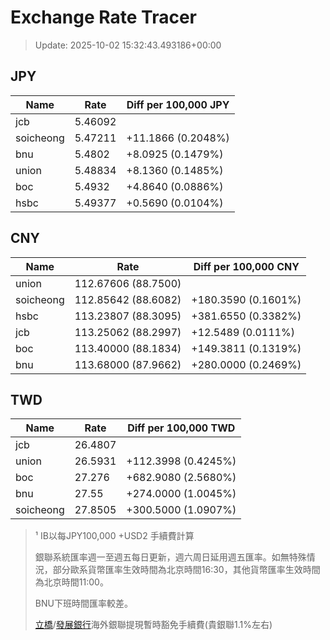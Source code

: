 # Exchange Rate Tracer

> Update: 2025-10-02 15:32:43.493186+00:00

## JPY

| Name      |    Rate | Diff per 100,000 JPY   |
|-----------|---------|------------------------|
| jcb       | 5.46092 |                        |
| soicheong | 5.47211 | +11.1866 (0.2048%)     |
| bnu       | 5.4802  | +8.0925 (0.1479%)      |
| union     | 5.48834 | +8.1360 (0.1485%)      |
| boc       | 5.4932  | +4.8640 (0.0886%)      |
| hsbc      | 5.49377 | +0.5690 (0.0104%)      |

## CNY

| Name      | Rate                | Diff per 100,000 CNY   |
|-----------|---------------------|------------------------|
| union     | 112.67606	(88.7500) |                        |
| soicheong | 112.85642	(88.6082) | +180.3590 (0.1601%)    |
| hsbc      | 113.23807	(88.3095) | +381.6550 (0.3382%)    |
| jcb       | 113.25062	(88.2997) | +12.5489 (0.0111%)     |
| boc       | 113.40000	(88.1834) | +149.3811 (0.1319%)    |
| bnu       | 113.68000	(87.9662) | +280.0000 (0.2469%)    |

## TWD

| Name      |    Rate | Diff per 100,000 TWD   |
|-----------|---------|------------------------|
| jcb       | 26.4807 |                        |
| union     | 26.5931 | +112.3998 (0.4245%)    |
| boc       | 27.276  | +682.9080 (2.5680%)    |
| bnu       | 27.55   | +274.0000 (1.0045%)    |
| soicheong | 27.8505 | +300.5000 (1.0907%)    |


> ¹ IB以每JPY100,000 +USD2 手續費計算
>
> 銀聯系統匯率週一至週五每日更新，週六周日延用週五匯率。如無特殊情況，部分歐系貨幣匯率生效時間為北京時間16:30，其他貨幣匯率生效時間為北京時間11:00。
>
> BNU下班時間匯率較差。
>
> [立橋](https://www.wlbank.com.mo/uploads/ueditor/file/20181211/1544536513900230.pdf)/[發展銀行](https://www.mdb.com.mo/Service_Charges_20230728.pdf)海外銀聯提現暫時豁免手續費(貴銀聯1.1%左右)

